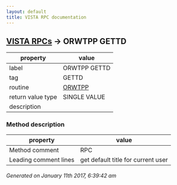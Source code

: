 ```yaml
---
layout: default
title: VISTA RPC documentation
---
```




## [VISTA RPCs](TableOfContent.md) &#8594; ORWTPP GETTD 

 property | value 
--- | --- 
 label | ORWTPP GETTD
 tag | GETTD
 routine | [ORWTPP](http://code.osehra.org/dox/Routine_ORWTPP_source.html)
 return value type | SINGLE VALUE
 description | 


### Method description

 property | value 
--- | --- 
 Method comment | RPC
 Leading comment lines | get default title for current user




 ###### Generated on January 11th 2017, 6:39:42 am